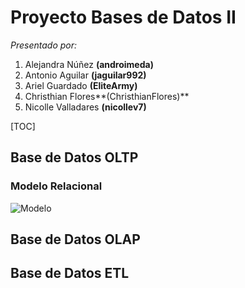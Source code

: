 # Proyecto Bases de Datos II
*Presentado por:*
1. Alejandra Núñez **(androimeda)**
1. Antonio Aguilar **(jaguilar992)**
1. Ariel Guardado **(EliteArmy)**
1. Christhian Flores**(ChristhianFlores)**
1. Nicolle Valladares **(nicollev7)**

[TOC]

## Base de Datos OLTP

### Modelo Relacional
![Modelo](01.OLTP/01.Modelo-Datos/02.Relacional/farmacia.svg)
## Base de Datos OLAP
## Base de Datos ETL
